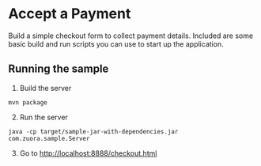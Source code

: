 # Accept a Payment

Build a simple checkout form to collect payment details. Included are some basic
build and run scripts you can use to start up the application.

## Running the sample

1. Build the server

~~~
mvn package
~~~

2. Run the server

~~~
java -cp target/sample-jar-with-dependencies.jar com.zuora.sample.Server
~~~

3. Go to [http://localhost:8888/checkout.html](http://localhost:8888/checkout.html)